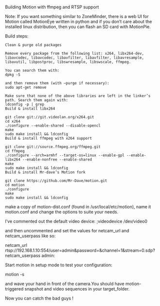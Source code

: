 
Building Motion with ffmpeg and RTSP support


Note: If you want something similar to ZoneMinder, there is a web UI for Motion called MotionEye written in python and if you don’t care about the installed linux distribution, then you can flash an SD card with MotionPie.


Build steps:

    Clean & purge old packages

    Remove every package from the following list: x264, libx264-dev, libavcodec, libavcodec, libavfilter, libavfilter, libavresample, libavutil, libpostproc, libswresample, libswscale, ffmpeg.

    You can search them with:
    dpkg -S

    and then remove them (with –purge if necessary):
    sudo apt-get remove

    Make sure that none of the above libraries are left in the linker’s path. Search them again with:
    ldconfig -p | grep
    Build & install libx264

    git clone git://git.videolan.org/x264.git
    cd x264
    ./configure --enable-shared --disable-opencl
    make
    sudo make install && ldconfig
    Build & install ffmpeg with x264 support

    git clone git://source.ffmpeg.org/ffmpeg.git
    cd ffmpeg
    ./configure --arch=armhf --target-os=linux --enable-gpl --enable-libx264 --enable-nonfree --enable-shared
    make
    sudo make install && ldconfig
    Build & install Mr-dave’s Motion fork

    git clone https://github.com/Mr-Dave/motion.git
    cd motion
    ./configure
    make
    sudo make install && ldconfig 

make a copy of motion-dist.conf (found in /usr/local/etc/motion), name it motion.conf and change the options to suite your needs.

I’ve commented out the default video device:
;videodevice /dev/video0

and then uncommented and set the values for netcam_url and netcam_userpass like so:

netcam_url rtsp://192.168.1.10:554/user=admin&password=&channel=1&stream=0.sdp?
netcam_userpass admin:

Start motion in setup mode to test your configuration:

motion -s

and wave your hand in front of the camera.You should have motion-triggered snapshot and video sequences in your target_folder.

Now you can catch the bad guys !
